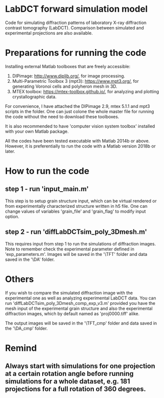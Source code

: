 # LabDCT forward simulation model
Code for simulating diffraction patterns of laboratory X-ray diffraction contrast tomography (LabDCT).
Comparison between simulated and experimental projections are also available.

# Preparations for running the code
Installing external Matlab toolboxes that are freely accessible:
1. DIPimage: http://www.diplib.org/, for image processing.
2. Multi-Parametric Toolbox 3 (mpt3): https://www.mpt3.org/, for generating Voronoi cells and polyheron mesh in 3D.
3. MTEX toolbox: https://mtex-toolbox.github.io/, for analyzing and plotting crystallographic data.

For convenience, I have attached the DIPimage 2.9, mtex 5.1.1 and mpt3 scripts in the folder.
One can just colone the whole master file for running the code without the need to download these toolboxes.

It is also recommended to have 'computer vision system toolbox' installed with your own Matlab package.

All the codes have been tested executable with Matlab 2014b or above.
However, it is preferentially to run the code with a Matlab version 2018b or later.

# How to run the code
## step 1 - run 'input_main.m'
This step is to setup grain structure input, which can be virtual rendered or from experimentally characterized structure written in h5 file. One can change values of variables 'grain_file' and 'grain_flag' to modify input option.

## step 2 - run 'diffLabDCTsim_poly_3Dmesh.m'
This requires input from step 1 to run the simulations of diffraction images.
Note to remember check the experimental parameter defined in 'exp_parameters.m'.
Images will be saved in the '\TFT\' folder and data saved in the '\DA\' folder.

# Others
If you wish to compare the simulated diffraction image with the experimental one as well as analyzing experimental LabDCT data.
You can run 'diffLabDCTsim_poly_3Dmesh_comp_exp_v3.m' provided you have the mesh input of the experimental grain structure
and also the experimental diffraction images, which by default named as 'proj0000.tiff' alike.

The output images will be saved in the '\TFT_cmp\' folder and data saved in the '\DA_cmp\' folder.

# Remind
## Always start with simulations for one projection at a certain rotation angle before running simulations for a whole dataset, e.g. 181 projections for a full rotation of 360 degrees.

